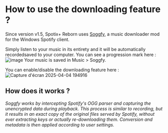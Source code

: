# How to use the downloading feature ?
Since version v1.5, Spotix+ Reborn uses [Soggfy](https://github.com/Rafiuth/Soggfy), a music downloader mod for the Windows Spotify client.

Simply listen to your music in its entirety and it will be automatically recordedsaved to your computer.
You can see a progression mark here :
![image](https://github.com/user-attachments/assets/93551e86-df0d-4d2a-b534-059db2810a06)
Your music is saved in Music > Soggfy.

You can enable/disable the downloading feature here :
![Capture d'écran 2025-04-04 194916](https://github.com/user-attachments/assets/144b9bde-0950-46bd-93d3-48b2722ef957)

## How does it works ?
*Soggfy works by intercepting Spotify's OGG parser and capturing the unencrypted data during playback. This process is similar to recording, but it results in an exact copy of the original files served by Spotify, without ever extracting keys or actually re-downloading them.
Conversion and metadata is then applied according to user settings.*

